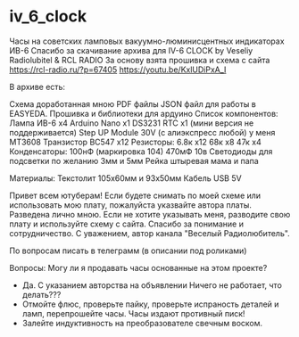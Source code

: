 # iv_6_clock
Часы на советских ламповых вакуумно-люминисцентных индикаторах ИВ-6 
Спасибо за скачивание архива для IV-6 CLOCK by Veseliy Radiolubitel & RCL RADIO
За основу взята прошивка и схема с сайта https://rcl-radio.ru/?p=67405
https://youtu.be/KxlUDiPxA_I

В архиве есть:

Схема доработанная мною
PDF файлы
JSON файл для работы в EASYEDA.
Прошивка и библиотеки для ардуино
Список компонентов:
Лампа ИВ-6 х4
Arduino Nano x1
DS3231 RTC x1 (мини версия не поддерживается)
Step UP Module 30V (с алиэкспресс любой) у меня MT3608
Транзистор BC547 x12
Резисторы:
6.8к х12
68к х8
47к х4
Конденсаторы:
100нФ (маркировка 104)
470мФ 10в
Светодиоды для подсветки по желанию 3мм и 5мм
Рейка штыревая мама и папа

Материалы:
Текстолит 105х60мм и 93х50мм
Кабель USB 5V

Привет всем ютуберам! Если будете снимать по моей схеме или использовать мою плату, пожалуйста указвайте автора платы.
Разведена лично мною. Если не хотите указывать меня, разводите свою плату и используйте схему с сайта. 
Спасибо за понимание и сотрудничество. С уважением, автор канала "Веселый Радиолюбитель".

По вопросам писать в телеграмм (в описании под роликами)

Вопросы:
Могу ли я продавать часы основанные на этом проекте?
- Да. С указанием авторства на объявлении
Ничего не работает, что делать???
- Отмойте флюс, проверьте пайку, проверьте испраность деталей и ламп, перепрошейте часы.
Часы издают противный писк!
- Залейте индуктивность на преобразователе свечным воском.
